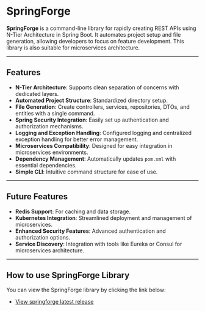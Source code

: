 # SpringForge

**SpringForge** is a command-line library for rapidly creating REST APIs using N-Tier Architecture in Spring Boot. It automates project setup and file generation, allowing developers to focus on feature development. This library is also suitable for microservices architecture.

---

## Features

- **N-Tier Architecture**: Supports clean separation of concerns with dedicated layers.
- **Automated Project Structure**: Standardized directory setup.
- **File Generation**: Create controllers, services, repositories, DTOs, and entities with a single command.
- **Spring Security Integration**: Easily set up authentication and authorization mechanisms.
- **Logging and Exception Handling**: Configured logging and centralized exception handling for better error management.
- **Microservices Compatibility**: Designed for easy integration in microservices environments.
- **Dependency Management**: Automatically updates `pom.xml` with essential dependencies.
- **Simple CLI**: Intuitive command structure for ease of use.

---

## Future Features

- **Redis Support**: For caching and data storage.
- **Kubernetes Integration**: Streamlined deployment and management of microservices.
- **Enhanced Security Features**: Advanced authentication and authorization options.
- **Service Discovery**: Integration with tools like Eureka or Consul for microservices architecture.

---

## How to use SpringForge Library

You can view the SpringForge library by clicking the link below:

- [View springforge latest release ](https://github.com/JustUs-Devs/springforge/releases/tag/v0.1.1)

